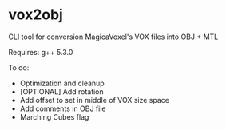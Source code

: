 # vox2obj
CLI tool for conversion MagicaVoxel's VOX files into OBJ + MTL

Requires:
	g++ 5.3.0

To do:
 - Optimization and cleanup
 - [OPTIONAL] Add rotation
 - Add offset to set in middle of VOX size space
 - Add comments in OBJ file
 - Marching Cubes flag
